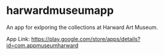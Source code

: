 # harwardmuseumapp


An app for exlporing the collections at Harward Art Museum.

App Link: https://play.google.com/store/apps/details?id=com.appmuseumharward
